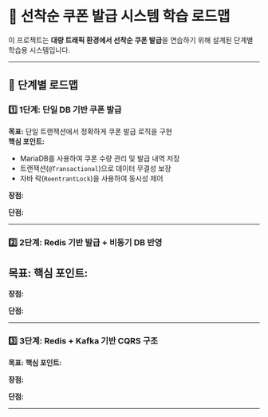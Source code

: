 # 🚀 선착순 쿠폰 발급 시스템 학습 로드맵

이 프로젝트는 **대량 트래픽 환경에서 선착순 쿠폰 발급**을 연습하기 위해 설계된 단계별 학습용 시스템입니다.

---

## 📌 단계별 로드맵

### 1️⃣ 1단계: 단일 DB 기반 쿠폰 발급
**목표:** 단일 트랜잭션에서 정확하게 쿠폰 발급 로직을 구현  
**핵심 포인트:**
- MariaDB를 사용하여 쿠폰 수량 관리 및 발급 내역 저장
- 트랜잭션(`@Transactional`)으로 데이터 무결성 보장
- 자바 락(`ReentrantLock`)을 사용하여 동시성 제어

**장점:**


**단점:**


---

### 2️⃣ 2단계: Redis 기반 발급 + 비동기 DB 반영
**목표:** 
**핵심 포인트:**
- 
**장점:**


**단점:**


---

### 3️⃣ 3단계: Redis + Kafka 기반 CQRS 구조
**목표:** 
**핵심 포인트:**


**장점:**


**단점:**


---


